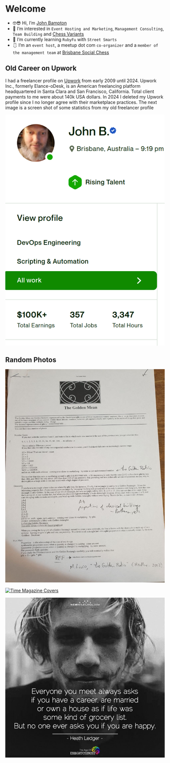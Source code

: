 # Welcome

- 🤓😎 Hi, I’m [John Bampton](https://github.com/john-bampton)
- 💼 I’m interested in `Event Hosting and Marketing`, `Management Consulting`, `Team Building` and [Chess Variants](https://en.wikipedia.org/wiki/List_of_chess_variants)
- 💎 I’m currently learning `RubyFu` with `Street Smarts`
- 🩱 I’m an `event host`, a meetup dot com `co-organizer` and a `member of the management team` at [Brisbane Social Chess](https://github.com/brisbanesocialchess)

## Old Career on Upwork

I had a freelancer profile on [Upwork](https://en.wikipedia.org/wiki/Upwork) from early 2009 until 2024.
Upwork Inc., formerly Elance-oDesk, is an American freelancing platform headquartered in Santa Clara and San Francisco, California.
Total client payments to me were about 140k USA dollars.
In 2024 I deleted my Upwork profile since I no longer agree with their marketplace practices.
The next image is a screen shot of some statistics from my old freelancer profile

[![Upwork freelancer statistics](images/old-upwork-profile-mobile-picture.png)](#)

## Random Photos

[![The Golden Mean](images/golden-mean.jpg)](https://en.wikipedia.org/wiki/Golden_ratio)

[![Time Magazine Covers](images/time-covers.jpg)](https://time.com/)

[![Heath Ledger](images/heath-ledger.jpg)](https://en.wikipedia.org/wiki/Heath_Ledger)
